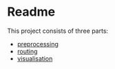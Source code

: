# Readme

This project consists of three parts:
 - [preprocessing](https://github.ugent.be/pkstroob/bike-routing/tree/master/preprocessing)
 - [routing](https://github.ugent.be/pkstroob/bike-routing/tree/master/routing)
 - [visualisation](https://github.ugent.be/pkstroob/bike-routing/tree/master/visualisation)